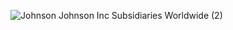 
![Johnson   Johnson Inc  Subsidiaries Worldwide (2)](https://github.com/user-attachments/assets/be34a52d-e772-428a-8d51-203e609d6718)
